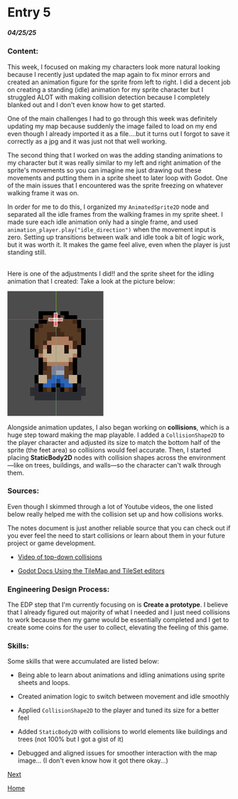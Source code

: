 # Entry 5

##### 04/25/25


### Content:



This week, I focused on making my characters look more natural looking because I recently just updated the map again to fix minor errors and created an animation figure for the sprite from left to right. I did a decent job on creating a standing (idle) animation for my sprite character but I struggled ALOT with making collision detection because I completely blanked out and I don't even know how to get started.



One of the main challenges I had to go through this week was definitely updating my map because suddenly the image failed to load on my end even though I already imported it as a file....but it turns out I forgot to save it correctly as a jpg and it was just not that well working.



The second thing that I worked on was the adding standing animations to my character but it was really similar to my left and right animation of the sprite's movements so you can imagine me just drawing out these movements and putting them in a sprite sheet to later loop with Godot. One of the main issues that I encountered was the sprite freezing on whatever walking frame it was on.



In order for me to do this, I organized my `AnimatedSprite2D` node and separated all the idle frames from the walking frames in my sprite sheet. I made sure each idle animation only had a single frame, and used `animation_player.play("idle_direction")` when the movement input is zero. Setting up transitions between walk and idle took a bit of logic work, but it was worth it. It makes the game feel alive, even when the player is just standing still.

<br>
Here is one of the adjustments I did!! and the sprite sheet for the idling animation that I created:
Take a look at the picture below:

![godot standing animation character picture](spriteidle.png)<br>

Alongside animation updates, I also began working on **collisions**, which is a huge step toward making the map playable. I added a `CollisionShape2D` to the player character and adjusted its size to match the bottom half of the sprite (the feet area) so collisions would feel accurate. Then, I started placing **StaticBody2D** nodes with collision shapes across the environment—like on trees, buildings, and walls—so the character can't walk through them.





### Sources:
Even though I skimmed through a lot of Youtube videos, the one listed below really helped me with the collision set up and how collisions works.

The notes document is just another reliable source that you can check out if you ever feel the need to start collisions or learn about them in your future project or game development.
- [Video of top-down collisions](https://www.youtube.com/watch?v=wxyz4567)

- [Godot Docs Using the TileMap and TileSet editors](https://docs.godotengine.org/en/stable/tutorials/2d/using_tilemaps.html)



### Engineering Design Process:
The EDP step that I'm currently focusing on is **Create a prototype**. I believe that I already figured out majority of what I needed and I just need collisions to work because then my game would be essentially completed and I get to create some coins for the user to collect, elevating the feeling of this game.



### Skills:
Some skills that were accumulated are listed below: <br>
- Being able to learn about animations and idling animations using sprite sheets and loops.

- Created animation logic to switch between movement and idle smoothly

- Applied `CollisionShape2D` to the player and tuned its size for a better feel

- Added `StaticBody2D` with collisions to world elements like buildings and trees (not 100% but I got a gist of it)

- Debugged and aligned issues for smoother interaction with the map image... (I don't even know how it got there okay...)



[Next](entry06.md)

[Home](../README.md)
